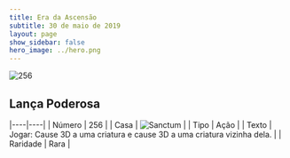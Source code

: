 ```yaml
---
title: Era da Ascensão
subtitle: 30 de maio de 2019
layout: page
show_sidebar: false
hero_image: ../hero.png
---
```


![256](https://cdn.keyforgegame.com/media/card_front/pt/435_256_6MHC6X3C2FG7_pt.png)

## Lança Poderosa

|----|----|
| Número | 256 |
| Casa | ![Sanctum](https://archonarcana.com/images/thumb/c/c7/Sanctum.png/22px-Sanctum.png "Santuário") |
| Tipo | Ação |
| Texto | Jogar: Cause 3D a uma criatura e cause 3D a uma criatura vizinha dela. |
| Raridade | Rara |
